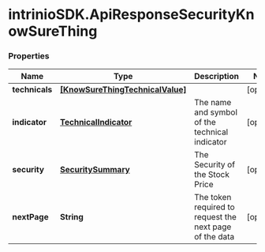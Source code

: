 # intrinioSDK.ApiResponseSecurityKnowSureThing

### Properties
Name | Type | Description | Notes
------------ | ------------- | ------------- | -------------
**technicals** | [**[KnowSureThingTechnicalValue]**](KnowSureThingTechnicalValue.md) |  | [optional] 
**indicator** | [**TechnicalIndicator**](TechnicalIndicator.md) | The name and symbol of the technical indicator | [optional] 
**security** | [**SecuritySummary**](SecuritySummary.md) | The Security of the Stock Price | [optional] 
**nextPage** | **String** | The token required to request the next page of the data | [optional] 


